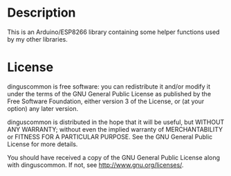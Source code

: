# Description

This is an Arduino/ESP8266 library containing some helper functions used by my other libraries.

# License

dinguscommon is free software: you can redistribute it and/or modify
it under the terms of the GNU General Public License as published by
the Free Software Foundation, either version 3 of the License, or
(at your option) any later version.

dinguscommon is distributed in the hope that it will be useful,
but WITHOUT ANY WARRANTY; without even the implied warranty of
MERCHANTABILITY or FITNESS FOR A PARTICULAR PURPOSE.  See the
GNU General Public License for more details.

You should have received a copy of the GNU General Public License
along with dinguscommon.  If not, see <http://www.gnu.org/licenses/>.

